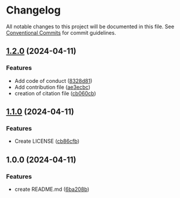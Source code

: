 # Changelog

All notable changes to this project will be documented in this file. See
[Conventional Commits](https://conventionalcommits.org) for commit guidelines.

## [1.2.0](https://github.com/RogerCubi/quartoDemo/compare/v1.1.0...v1.2.0) (2024-04-11)


### Features

* Add code of conduct ([8328d81](https://github.com/RogerCubi/quartoDemo/commit/8328d8115556d2a5843ff0ca9e4a1c00baddb0ce))
* Add contribution file ([ae3ecbc](https://github.com/RogerCubi/quartoDemo/commit/ae3ecbce3fa9568442e5b5c9e6e3b956131a790a))
* creation of citation file ([cb060cb](https://github.com/RogerCubi/quartoDemo/commit/cb060cbaadc02728fa15a5289c5900bf263e3219))

## [1.1.0](https://github.com/RogerCubi/quartoDemo/compare/v1.0.0...v1.1.0) (2024-04-11)


### Features

* Create LICENSE ([cb86cfb](https://github.com/RogerCubi/quartoDemo/commit/cb86cfb2edac5361849363425089015f1819030b))

## 1.0.0 (2024-04-11)


### Features

* create README.md ([6ba208b](https://github.com/RogerCubi/quartoDemo/commit/6ba208bd836896c41b97f75d7d46a5e9fc424b09))
